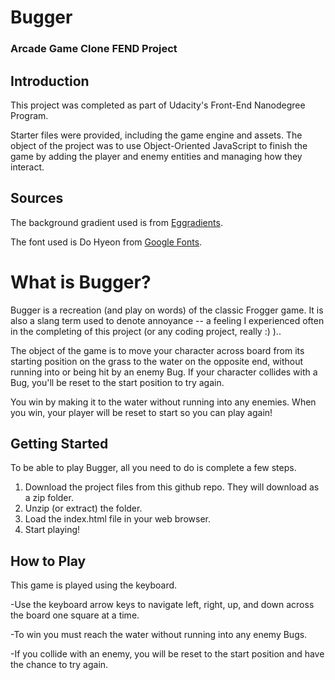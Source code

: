 # Bugger
### Arcade Game Clone FEND Project

## Introduction
This project was completed as part of Udacity's Front-End Nanodegree Program.

Starter files were provided, including the game engine and assets. The object of the project was to use Object-Oriented JavaScript to finish the game by adding the player and enemy entities and managing how they interact.

## Sources
The background gradient used is from [Eggradients](https://www.eggradients.com/).

The font used is Do Hyeon from [Google Fonts](https://fonts.google.com/).

# What is Bugger?
Bugger is a recreation (and play on words) of the classic Frogger game. It is also a slang term used to denote annoyance -- a feeling I experienced often in the completing of this project (or any coding project, really :) )..

The object of the game is to move your character across board from its starting position on the grass to the water on the opposite end, without running into or being hit by an enemy Bug. If your character collides with a Bug, you'll be reset to the start position to try again.

You win by making it to the water without running into any enemies. When you win, your player will be reset to start so you can play again!

## Getting Started
To be able to play Bugger, all you need to do is complete a few steps.

1. Download the project files from this github repo. They will download as a zip folder.
2. Unzip (or extract) the folder.
3. Load the index.html file in your web browser.
4. Start playing!

## How to Play
This game is played using the keyboard.

-Use the keyboard arrow keys to navigate left, right, up, and down across the board one square at a time.

-To win you must reach the water without running into any enemy Bugs.

-If you collide with an enemy, you will be reset to the start position and have the chance to try again.
